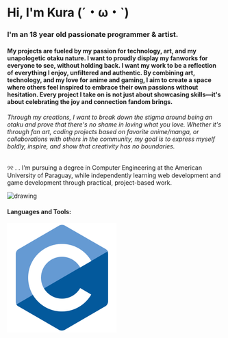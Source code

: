 <h1 align="justified">Hi, I'm Kura (´・ω・`)</h1> 
<h3 align="justified">I'm an 18 year old passionate programmer & artist. </h3>
<h4 align="justified">My projects are fueled by my passion for technology, art, and my unapologetic otaku nature. I want to proudly display my fanworks for everyone to see, without holding back. I want my work to be a reflection of everything I enjoy, unfiltered and authentic. By combining art, technology, and my love for anime and gaming, I aim to create a space where others feel inspired to embrace their own passions without hesitation. Every project I take on is not just about showcasing skills—it's about celebrating the joy and connection fandom brings.</h4>
<h6 align="justified">Through my creations, I want to break down the stigma around being an otaku and prove that there's no shame in loving what you love. Whether it's through fan art, coding projects based on favorite anime/manga, or collaborations with others in the community, my goal is to express myself boldly, inspire, and show that creativity has no boundaries.</h6>

୨୧ . . I'm pursuing a degree in Computer Engineering at the American University of Paraguay, while independently learning web development and game development through practical, project-based work.

<img src="https://i.imgur.com/NgthF9Y.jpeg" alt="drawing" width="600"/>


<h4 align="left">Languages and Tools:</h4>
<p align="left"> <a href="https://www.cprogramming.com/" target="_blank" rel="noreferrer"> <img src="https://raw.githubusercontent.com/devicons/devicon/master/icons/c/c-original.svg" 
